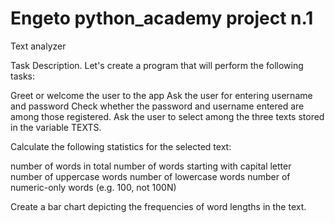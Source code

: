 # Engeto python_academy project n.1
Text analyzer


Task Description.
Let's create a program that will perform the following tasks:

Greet or welcome the user to the app
Ask the user for entering username and password
Check whether the password and username entered are among those registered.
Ask the user to select among the three texts stored in the variable TEXTS.

Calculate the following statistics for the selected text:

number of words in total
number of words starting with capital letter
number of uppercase words
number of lowercase words
number of numeric-only words (e.g. 100, not 100N)

Create a bar chart depicting the frequencies of word lengths in the text.
